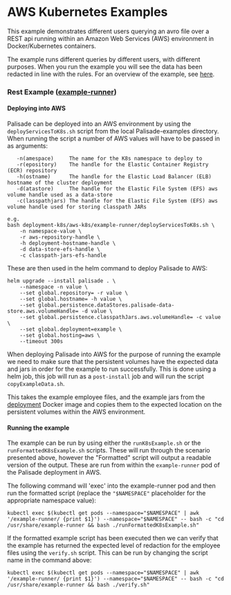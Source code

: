<!--
 Copyright 2018-2021 Crown Copyright

 Licensed under the Apache License, Version 2.0 (the "License");
 you may not use this file except in compliance with the License.
 You may obtain a copy of the License at

     http://www.apache.org/licenses/LICENSE-2.0

 Unless required by applicable law or agreed to in writing, software
 distributed under the License is distributed on an "AS IS" BASIS,
 WITHOUT WARRANTIES OR CONDITIONS OF ANY KIND, either express or implied.
 See the License for the specific language governing permissions and
 limitations under the License.
-->

# AWS Kubernetes Examples

This example demonstrates different users querying an avro file over a REST api running within an Amazon Web Services (AWS) environment in Docker/Kubernetes containers.

The example runs different queries by different users, with different purposes.
When you run the example you will see the data has been redacted in line with the rules.
For an overview of the example, see [here](../../README.md).

### Rest Example ([example-runner](../../example-runner/README.md))

#### Deploying into AWS

Palisade can be deployed into an AWS environment by using the `deployServicesToK8s.sh` script from the local Palisade-examples directory.
When running the script a number of AWS values will have to be passed in as arguments:
```
   -n(amespace)     The name for the K8s namespace to deploy to
   -r(epository)    The handle for the Elastic Container Registry (ECR) repository
   -h(ostname)      The handle for the Elastic Load Balancer (ELB) hostname of the cluster deployment
   -d(atastore)     The handle for the Elastic File System (EFS) aws volume handle used as a data-store
   -c(lasspathjars) The handle for the Elastic File System (EFS) aws volume handle used for storing classpath JARs
```
```
e.g.
bash deployment-k8s/aws-k8s/example-runner/deployServicesToK8s.sh \
    -n namespace-value \
    -r aws-repository-handle \
    -h deployment-hostname-handle \
    -d data-store-efs-handle \
    -c classpath-jars-efs-handle
```

These are then used in the helm command to deploy Palisade to AWS:
```
helm upgrade --install palisade . \
    --namespace -n value \
    --set global.repository= -r value \
    --set global.hostname= -h value \
    --set global.persistence.dataStores.palisade-data-store.aws.volumeHandle= -d value \
    --set global.persistence.classpathJars.aws.volumeHandle= -c value \
    --set global.deployment=example \
    --set global.hosting=aws \
    --timeout 300s
```
When deploying Palisade into AWS for the purpose of running the example we need to make sure that the persistent volumes have
the expected data and jars in order for the example to run successfully. This is done using a helm job, this job will run as a `post-install` job
and will run the script `copyExampleData.sh`.

This takes the example employee files, and the example jars from the [deployment](../Dockerfile) Docker image and copies them to the expected location on the persistent volumes within the AWS environment.

#### Running the example

The example can be run by using either the `runK8sExample.sh` or the `runFormattedK8sExample.sh` scripts. These will run through the scenario presented above, however the "Formatted" script will output
a readable version of the output. These are run from within the `example-runner` pod of the Palisade deployment in AWS.

The following command will 'exec' into the example-runner pod and then run the formatted
script (replace the `"$NAMESPACE"` placeholder for the appropriate namespace value):
```
kubectl exec $(kubectl get pods --namespace="$NAMESPACE" | awk '/example-runner/ {print $1}') --namespace="$NAMESPACE" -- bash -c "cd /usr/share/example-runner && bash ./runFormattedK8sExample.sh"
```

If the formatted example script has been executed then we can verify that the example has returned the expected level of redaction for the employee files using the `verify.sh` script.
This can be run by changing the script name in the command above:
```
kubectl exec $(kubectl get pods --namespace="$NAMESPACE" | awk '/example-runner/ {print $1}') --namespace="$NAMESPACE" -- bash -c "cd /usr/share/example-runner && bash ./verify.sh"
```